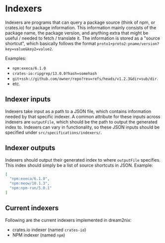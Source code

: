 # Indexers

Indexers are programs that can query a package source (think of npm, or crates.io) for package information.
This information mainly consists of the package name, the package version, and anything extra that might be useful / needed to fetch / translate it.
The information is stored as a "source shortcut", which basically follows the format `proto1+proto2:pname/version?key=value&key2=value2`.

Examples:
- `npm:execa/6.1.0`
- `crates-io:ripgrep/13.0.0?hash=somehash`
- `git+ssh://github.com/owner/repo?rev=refs/heads/v1.2.3&dir=sub/dir`.
- etc.

## Indexer inputs

Indexers take input as a path to a JSON file, which contains information needed by that specific indexer.
A common attribute for these inputs across indexers are `outputFile`, which should be the path to output the generated index to.
Indexers can vary in functionality, so these JSON inputs should be specified under `src/specifications/indexers/`.

## Indexer outputs

Indexers should output their generated index to where `outputFile` specifies.
This index should simply be a list of source shortcuts in JSON. Example:

```json
[
  "npm:execa/6.1.0",
  "npm:meow/10.1.3",
  "npm:npm-run/5.0.1"
]
```

## Current indexers

Following are the current indexers implemented in dream2nix:

- crates.io indexer (named `crates-io`)
- NPM indexer (named `npm`)
